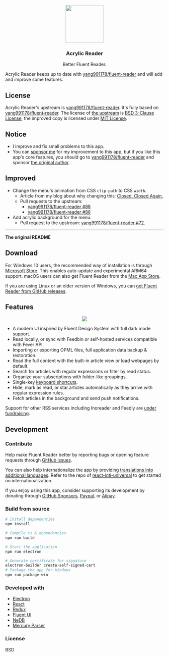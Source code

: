 <p align="center">
  <img width="120" height="120" src="https://github.com/yang991178/rss-reader/raw/master/build/icon.png">
</p>
<h3 align="center">Acrylic Reader</h3>
<p align="center">Better Fluent Reader.</p>

Acrylic Reader keeps up to date with [yang991178/fluent-reader](https://github.com/yang991178/fluent-reader) and will add and improve some features.

## License

Acrylic Reader's upstream is [yang991178/fluent-reader](https://github.com/yang991178/fluent-reader). It's fully based on [yang991178/fluent-reader](https://github.com/yang991178/fluent-reader). The license of [the upstream]((https://github.com/yang991178/fluent-reader)) is [BSD 3-Clause License](./LICENSEOFUPSTREAM), the improved copy is licensed under [MIT License](./LICENSE).

## Notice

- I improve and fix small problems to this app.
- You can [sponsor me](https://patreon.com/MrWillCom) for my improvement to this app, but if you like this app's core features, you should go to [yang991178/fluent-reader](https://github.com/yang991178/fluent-reader) and sponsor [the original author](https://github.com/yang991178).

## Improved

- Change the menu's animation from CSS `clip-path` to CSS `width`.
  - Article from my blog about why changing this: [Closed. Closed Again.](https://mrwillcom.now.sh/2020/08/29/Closed-Closed-Again/)
  - Pull requests to the upstream:
      - [yang991178/fluent-reader #88](https://github.com/yang991178/fluent-reader/pull/88)
      - [yang991178/fluent-reader #86](https://github.com/yang991178/fluent-reader/pull/86)
- Add acrylic background for the menu.
  - Pull request to the upstream: [yang991178/fluent-reader #72](https://github.com/yang991178/fluent-reader/pull/72).

<hr />

**The original README**

## Download

For Windows 10 users, the recommended way of installation is through [Microsoft Store](https://www.microsoft.com/store/apps/9P71FC94LRH8?cid=github). 
This enables auto-update and experimental ARM64 support. 
macOS users can also get Fluent Reader from the [Mac App Store](https://apps.apple.com/app/id1520907427).

If you are using Linux or an older version of Windows, you can [get Fluent Reader from GitHub releases](https://github.com/yang991178/fluent-reader/releases).

## Features

<p align="center">
  <img src="https://github.com/yang991178/rss-reader/raw/master/docs/imgs/screenshot.jpg">
</p>

- A modern UI inspired by Fluent Design System with full dark mode support.
- Read locally, or sync with Feedbin or self-hosted services compatible with Fever API.
- Importing or exporting OPML files, full application data backup & restoration.
- Read the full content with the built-in article view or load webpages by default.
- Search for articles with regular expressions or filter by read status.
- Organize your subscriptions with folder-like groupings.
- Single-key [keyboard shortcuts](https://github.com/yang991178/fluent-reader/wiki/Support#keyboard-shortcuts).
- Hide, mark as read, or star articles automatically as they arrive with regular expression rules.
- Fetch articles in the background and send push notifications.

Support for other RSS services including Inoreader and Feedly are [under fundraising](https://github.com/yang991178/fluent-reader/issues/23). 

## Development

### Contribute

Help make Fluent Reader better by reporting bugs or opening feature requests through [GitHub issues](https://github.com/yang991178/fluent-reader/issues). 

You can also help internationalize the app by providing [translations into additional languages](https://github.com/yang991178/fluent-reader/tree/master/src/scripts/i18n). 
Refer to the repo of [react-intl-universal](https://github.com/alibaba/react-intl-universal) to get started on internationalization. 

If you enjoy using this app, consider supporting its development by donating through [GitHub Sponsors](https://github.com/sponsors/yang991178), [Paypal](https://www.paypal.me/yang991178), or [Alipay](https://hyliu.me/fluent-reader/imgs/alipay.jpg).

### Build from source
```bash
# Install dependencies
npm install

# Compile ts & dependencies
npm run build

# Start the application
npm run electron

# Generate certificate for signature
electron-builder create-self-signed-cert
# Package the app for Windows
npm run package-win

```

### Developed with

- [Electron](https://github.com/electron/electron)
- [React](https://github.com/facebook/react)
- [Redux](https://github.com/reduxjs/redux)
- [Fluent UI](https://github.com/microsoft/fluentui)
- [NeDB](https://github.com/louischatriot/nedb)
- [Mercury Parser](https://github.com/postlight/mercury-parser)

### License

BSD

